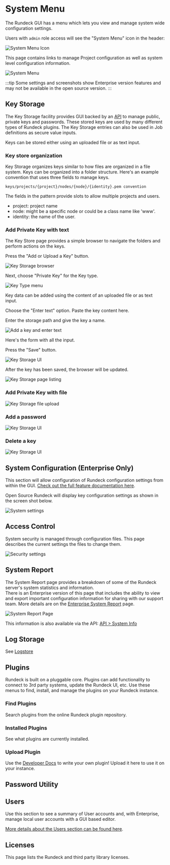 # System Menu

The Rundeck GUI has a menu which lets you view and manage system wide configuration settings.

Users with `admin` role access will see the "System Menu" icon in the header:

![System Menu Icon](/assets/img/fig0701.png)

This page contains links to manage Project configuration as well as system level configuration information.

![System Menu](/assets/img/fig0702.png)

:::tip
Some settings and screenshots show Enterprise version features and may not be available in the open source version.
:::

## Key Storage

The Key Storage facility provides GUI backed by an [API](/api/index.md#key-storage) to manage public, private keys and passwords.
These stored keys are used by many different types of Rundeck plugins.  The Key Storage entries can also be used in Job definitions as secure value inputs.

Keys can be stored either using an uploaded file or as text input.

### Key store organization

Key Storage organizes keys similar to how files are organized in a file system. Keys can be organized into a folder structure.
Here's an example convention that uses three fields to manage keys.

    keys/projects/{project}/nodes/{node}/{identity}.pem convention

The fields in the pattern provide slots to allow multiple projects and users.

- project: project name
- node: might be a specific node or could be a class name like 'www'.
- identity: the name of the user.

### Add Private Key with text

The Key Store page provides a simple browser to navigate the folders and perform actions on the keys.

Press the "Add or Upload a Key" button.

![Key Storage browser](/assets/img/fig0720.png)

Next, choose "Private Key" for the Key type.

![Key Type menu](/assets/img/fig0722.png)

Key data can be added using the content of an uploaded file or as text input.

Choose the "Enter text" option. Paste the key content here.

Enter the storage path and give the key a name.

![Add a key and enter text](/assets/img/fig0721.png)

Here's the form with all the input.

Press the "Save" button.

![Key Storage UI](/assets/img/fig0724.png)

After the key has been saved, the browser will be updated.

![Key Storage page listing](/assets/img/fig0725.png)

### Add Private Key with file

![Key Storage file upload](/assets/img/fig0728.png)

### Add a password

![Key Storage UI](/assets/img/fig0726.png)

### Delete a key

![Key Storage UI](/assets/img/fig0727.png)

## System Configuration (Enterprise Only)

This section will allow configuration of Rundeck configuration settings from within the GUI.  [Check out the full feature documentation here](/manual/configuration-mgmt/configmgmt.md).

Open Source Rundeck will display key configuration settings as shown in the screen shot below.

![System settings](/assets/img/fig0715.png)

## Access Control

System security is managed through configuration files. This page describes the current settings the files to change them.

![Security settings](/assets/img/fig0716.png)

## System Report

The System Report page provides a breakdown of some of the Rundeck server's system statistics and information.  
There is an Enterprise version of this page that includes the ability to view and export important configuration
information for sharing with our support team.  More details are on the [Enterprise System Report](system-report.md) page.

![System Report Page](/assets/img/fig0703.png)

This information is also available via the API: [API > System Info](/api/index.md#system-info)

## Log Storage

See [Logstore](/administration/cluster/logstore/index.md)

## Plugins

Rundeck is built on a pluggable core.  Plugins can add functionality to connect to 3rd party systems, update the Rundeck UI, etc.
Use these menus to find, install, and manage the plugins on your Rundeck instance.

### Find Plugins

Search plugins from the online Rundeck plugin repository.

### Installed Plugins

See what plugins are currently installed.

### Upload Plugin

Use the [Developer Docs](/api/rundeck-api) to write your own plugin!  Upload it here to use it on your instance.

## Password Utility

## Users
Use this section to see a summary of User accounts and, with Enterprise, manage local user accounts with a GUI based editor.

[More details about the Users section can be found here](/manual/user-management/user-mgmt.md).

## Licenses

This page lists the Rundeck and third party library licenses.
